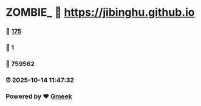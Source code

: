 # ZOMBIE_ :link: https://jibinghu.github.io 
### :page_facing_up: [175](https://jibinghu.github.io/tag.html) 
### :speech_balloon: 1 
### :hibiscus: 759562 
### :alarm_clock: 2025-10-14 11:47:32 
### Powered by :heart: [Gmeek](https://github.com/Meekdai/Gmeek)
